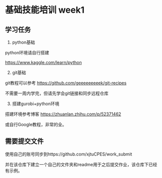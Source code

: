 # 基础技能培训 week1



## 学习任务

1. python基础

python环境请自行搭建

https://www.kaggle.com/learn/python



2. git基础

git教程可以参考 https://github.com/geeeeeeeeek/git-recipes

不需要一周内学完，但请先学会git链接和同步远程仓库



3. 搭建gurobi+python环境


搭建环境参考博客 https://zhuanlan.zhihu.com/p/52371462

或自行Google教程，非常的全。



## 需要提交文件


使用自己的账号同步到https://github.com/xjtuCPES/work_submit

并在该仓库下建立一个自己的文件夹和readme用于之后提交作业，该仓库下已经有示例。
